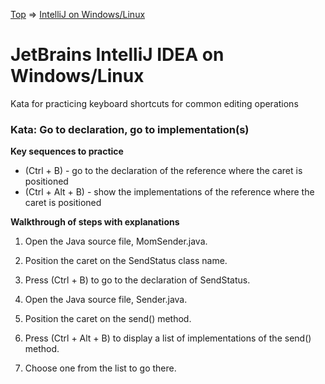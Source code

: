 [Top](README.md) => [IntelliJ on Windows/Linux](ij-win-lin.md)

# JetBrains IntelliJ IDEA on Windows/Linux

Kata for practicing keyboard shortcuts for common editing operations

### Kata: Go to declaration, go to implementation(s)

**Key sequences to practice**

- (Ctrl + B) - go to the declaration of the reference where the caret is positioned
- (Ctrl + Alt + B) - show the implementations of the reference where the caret is positioned

**Walkthrough of steps with explanations**

1. Open the Java source file, MomSender.java.
1. Position the caret on the SendStatus class name.
1. Press (Ctrl + B) to go to the declaration of SendStatus.

1. Open the Java source file, Sender.java.
1. Position the caret on the send() method.
1. Press (Ctrl + Alt + B) to display a list of implementations of the send() method.
1. Choose one from the list to go there.

